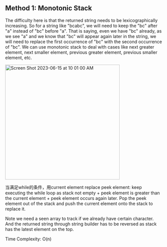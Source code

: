 ## Method 1: Monotonic Stack

The difficulty here is that the returned string needs to be lexicographically increasing. So for a string like "bcabc", we will need to keep the "bc" after "a" instead of "bc" before "a". That is saying, even we have "bc" already, as we see "a" and we know that "bc" will appear again later in the string, we will need to replace the first occurrence of "bc" with the second occurrence of "bc". We can use monotonic stack to deal with cases like next greater element, next smaller element, previous greater element, previous smaller element, etc.

<img width="367" alt="Screen Shot 2023-06-15 at 10 01 00 AM" src="https://github.com/MaiJi97/Leetcode/assets/106039830/caef5e9c-b31f-4185-8234-ac270524be4f.png">

当满足while的条件，用current element replace peek element: keep executing the while loop as stack not empty + peek element is greater than the current element + peek element occurs again later. Pop the peek element out of the stack and push the current element onto the stack to replace it.

Note we need a seen array to track if we already have certain character. And the returned string through string builder has to be reversed as stack has the latest element on the top.

Time Complexity: O(n)
